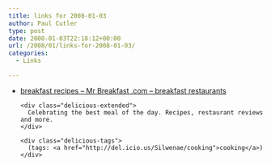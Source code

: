 ```yaml
---
title: links for 2008-01-03
author: Paul Cutler
type: post
date: 2008-01-03T22:18:12+00:00
url: /2008/01/links-for-2008-01-03/
categories:
  - Links

---
```

<ul class="delicious">
  <li>
    <div class="delicious-link">
      <a href="http://mrbreakfast.com/">breakfast recipes &#8211; Mr Breakfast .com &#8211; breakfast restaurants</a>
    </div>
    
    <div class="delicious-extended">
      Celebrating the best meal of the day. Recipes, restaurant reviews and more.
    </div>
    
    <div class="delicious-tags">
      (tags: <a href="http://del.icio.us/Silwenae/cooking">cooking</a>)
    </div>
  </li>
</ul>